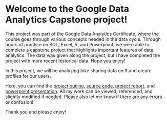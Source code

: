 # Welcome to the Google Data Analytics Capstone project!
This project was part of the Google Data Analytics Certificate, where the course goes through various concepts needed in the data cycle. Through hours
of practice on SQL, Excel, R, and Powerpoint, we were able to complete a capstone project that highlights important features of data analytics. The data
was given along the project, but I have completed the project with more recent historical data. Hope you enjoy!

In this project, we will be analyzing bike sharing data on R and create profiles for our users.


Here, you can find the [project outline](https://github.com/minjaesong92/data-analytics-projects/blob/main/google-capstone-project/Case%20Study%20Outline%20and%20Roadmap.pdf), [source code](https://github.com/minjaesong92/data-analytics-projects/blob/main/google-capstone-project/sourcecode.md), [project report](https://github.com/minjaesong92/data-analytics-projects/blob/main/google-capstone-project/Project%20Report.pdf), and [powerpoint presentation](https://github.com/minjaesong92/data-analytics-projects/blob/main/google-capstone-project/Cyclistic%20Bike%20Share.pdf).
All my work can be viewed, referenced, and slightly modified if needed.
Please also let me know if there are any errors or confusion!

Thank you and please enjoy!
